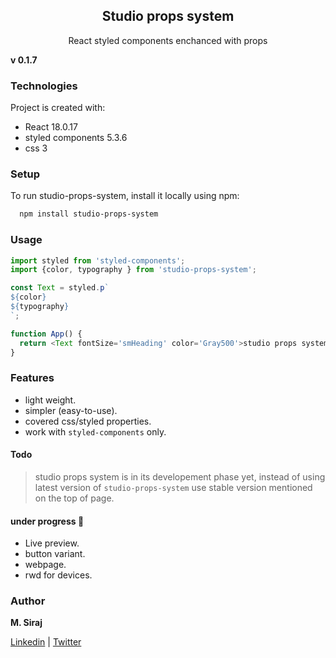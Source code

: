 <h2 align="center">Studio props system</h2>

<p align="center">
  React styled components enchanced with props
  <br>
  <!-- <a href=""><strong>explore studio props »</strong></a>
  <br>
  <a href="">issue</a>
  ·
  <a href="">feature request</a>
  ·
  <a href="">props</a> -->
</p>

**v 0.1.7** 

### Technologies

Project is created with:
- React 18.0.17
- styled components 5.3.6
- css 3

### Setup

To run studio-props-system, install it locally using npm:

```bash
  npm install studio-props-system
```
### Usage

```javascript
import styled from 'styled-components';
import {color, typography } from 'studio-props-system';

const Text = styled.p`
${color}
${typography}
`;

function App() {
  return <Text fontSize='smHeading' color='Gray500'>studio props system</Text>
}
```

### Features

- light weight.
- simpler (easy-to-use).
- covered css/styled properties.
- work with `styled-components` only.

#### Todo

> studio props system is in its developement phase yet, instead of using latest version of `studio-props-system` use stable version mentioned on the top of page. 

#### under progress 🚧

- Live preview. 
- button variant.
- webpage.
- rwd for devices.

### Author

**M. Siraj**

[Linkedin] | [Twitter]

[twitter]: https://twitter.com/engsiraj_
[linkedin]: https://linkedin.com/in/engsiraj


